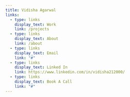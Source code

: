 ```yaml
---
title: Vidisha Agarwal
links:
  - type: links
    display_text: Work
    link: /projects
  - type: links
    display_text: About
    link: /about
  - type: links
    display_text: Email
    link: "#"
  - type: links
    display_text: Linked In
    link: https://www.linkedin.com/in/vidisha212000/
  - type: links
    display_text: Book A Call
    link: "#"
---
```

